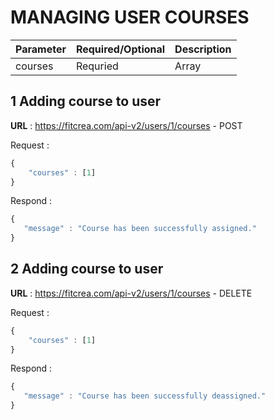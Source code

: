 # MANAGING USER COURSES

|Parameter| Required/Optional | Description|
|----|------------|---------
|courses| Requried | Array |


## 1 Adding course to user

**URL** : https://fitcrea.com/api-v2/users/1/courses - POST

Request :

```javascript
{
    "courses" : [1]
}
```

Respond :

```javascript
{
   "message" : "Course has been successfully assigned."
}

```

## 2 Adding course to user

**URL** : https://fitcrea.com/api-v2/users/1/courses - DELETE

Request :

```javascript
{
    "courses" : [1]
}
```

Respond :

```javascript
{
   "message" : "Course has been successfully deassigned."
}

```

